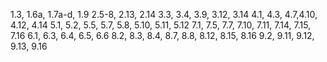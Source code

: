 1.3, 1.6a, 1.7a-d, 1.9
2.5-8, 2.13, 2.14
3.3, 3.4, 3.9, 3.12, 3.14
4.1, 4.3, 4.7,4.10, 4.12, 4.14
5.1, 5.2, 5.5, 5.7, 5.8, 5.10, 5.11, 5.12
7.1, 7.5, 7.7, 7.10, 7.11, 7.14, 7.15, 7.16
6.1, 6.3, 6.4, 6.5, 6.6
8.2, 8.3, 8.4, 8.7, 8.8, 8.12, 8.15, 8.16
9.2, 9.11, 9.12, 9.13, 9.16
